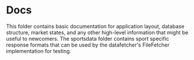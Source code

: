 # Docs

This folder contains basic documentation for application layout, database structure, market states, 
and any other high-level information that might be useful to newcomers.  The sportsdata folder contains
sport specific response formats that can be used by the datafetcher's FileFetcher implementation for testing.


